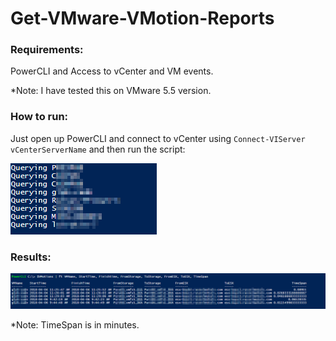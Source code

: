 # Get-VMware-VMotion-Reports
### Requirements:
PowerCLI and Access to vCenter and VM events.

*Note: I have tested this on VMware 5.5 version. 

### How to run:
Just open up PowerCLI and connect to vCenter using `Connect-VIServer vCenterServerName` and then run the script:

![Script Run](/Media/Images/Run.png)

### Results:

![Script Run](/Media/Images/Report.png)

*Note: TimeSpan is in minutes.
